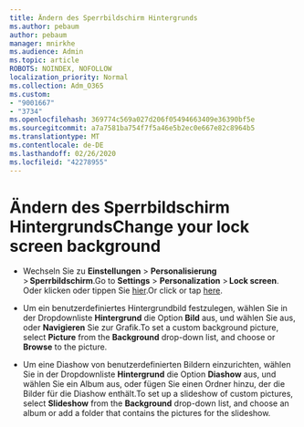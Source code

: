 ```yaml
---
title: Ändern des Sperrbildschirm Hintergrunds
ms.author: pebaum
author: pebaum
manager: mnirkhe
ms.audience: Admin
ms.topic: article
ROBOTS: NOINDEX, NOFOLLOW
localization_priority: Normal
ms.collection: Adm_O365
ms.custom:
- "9001667"
- "3734"
ms.openlocfilehash: 369774c569a027d206f05494663409e36390bf5e
ms.sourcegitcommit: a7a7581ba754f7f5a46e5b2ec0e667e82c8964b5
ms.translationtype: MT
ms.contentlocale: de-DE
ms.lasthandoff: 02/26/2020
ms.locfileid: "42278955"
---
```

# <a name="change-your-lock-screen-background"></a><span data-ttu-id="ed3b9-102">Ändern des Sperrbildschirm Hintergrunds</span><span class="sxs-lookup"><span data-stu-id="ed3b9-102">Change your lock screen background</span></span>

- <span data-ttu-id="ed3b9-103">Wechseln Sie zu **Einstellungen** > **Personalisierung** > **Sperrbildschirm**.</span><span class="sxs-lookup"><span data-stu-id="ed3b9-103">Go to **Settings** > **Personalization** > **Lock screen**.</span></span> <span data-ttu-id="ed3b9-104">Oder klicken oder tippen Sie [hier](ms-settings:lockscreen?activationSource=GetHelp).</span><span class="sxs-lookup"><span data-stu-id="ed3b9-104">Or click or tap [here](ms-settings:lockscreen?activationSource=GetHelp).</span></span>

- <span data-ttu-id="ed3b9-105">Um ein benutzerdefiniertes Hintergrundbild festzulegen, wählen Sie in der Dropdownliste **Hintergrund** die Option **Bild** aus, und wählen Sie aus, oder **Navigieren** Sie zur Grafik.</span><span class="sxs-lookup"><span data-stu-id="ed3b9-105">To set a custom background picture, select **Picture** from the **Background** drop-down list, and choose or **Browse** to the picture.</span></span> 

- <span data-ttu-id="ed3b9-106">Um eine Diashow von benutzerdefinierten Bildern einzurichten, wählen Sie in der Dropdownliste **Hintergrund** die Option **Diashow** aus, und wählen Sie ein Album aus, oder fügen Sie einen Ordner hinzu, der die Bilder für die Diashow enthält.</span><span class="sxs-lookup"><span data-stu-id="ed3b9-106">To set up a slideshow of custom pictures, select **Slideshow** from the **Background** drop-down list, and choose an album or add a folder that contains the pictures for the slideshow.</span></span> 

